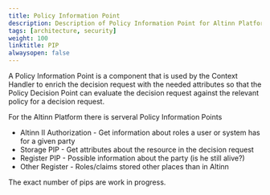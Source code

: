```yaml
---
title: Policy Information Point
description: Description of Policy Information Point for Altinn Platform
tags: [architecture, security]
weight: 100
linktitle: PIP
alwaysopen: false
---
```


A Policy Information Point is a component that is used by the Context Handler to enrich the decision request
with the needed attributes so that the Policy Decision Point can evaluate the decision request against the relevant policy for a decision request.

For the Altinn Platform there is serveral Policy Information Points

- Altinn II Authorization - Get information about roles a user or system has for a given party
- Storage PIP - Get attributes about the resource in the decision request 
- Register PIP - Possible information about the party (is he still alive?)
- Other Register - Roles/claims stored other places than in Altinn

The exact number of pips are work in progress.












